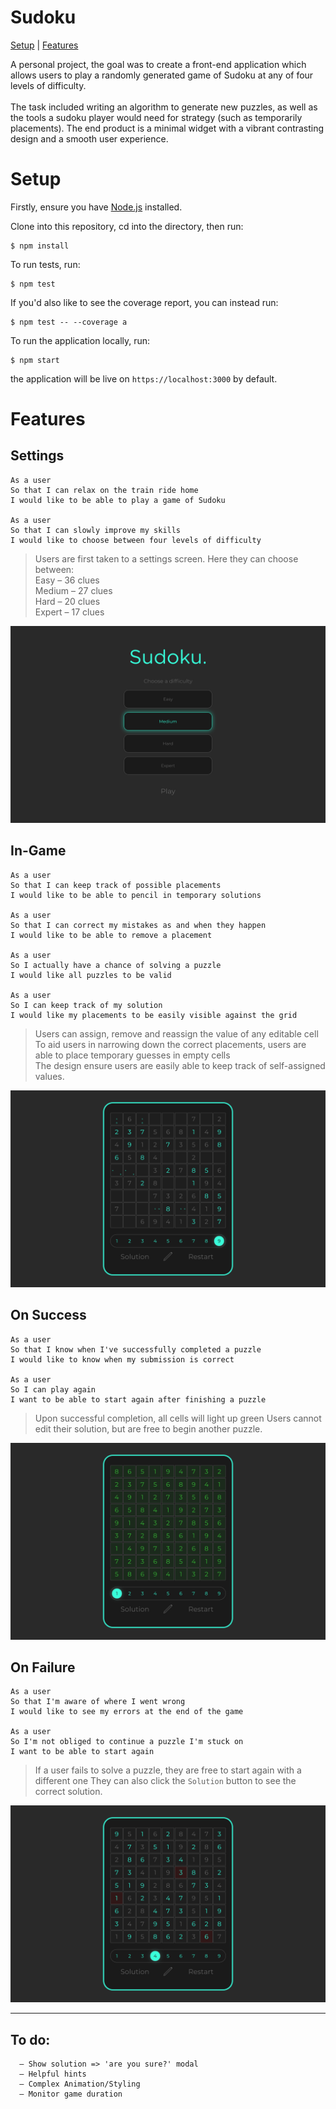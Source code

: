 # Sudoku

[Setup](#setup) | [Features](#features)

A personal project, the goal was to create a front-end application which allows users to play a randomly generated game of Sudoku at any of four levels of difficulty.<br /><br />The task included writing an algorithm to generate new puzzles, as well as the tools a sudoku player would need for strategy (such as temporarily placements).  The end product is a minimal widget with a vibrant contrasting design and a smooth user experience.

# Setup

Firstly, ensure you have <a href="https://nodejs.org">Node.js</a> installed.

Clone into this repository, cd into the directory, then run:
```
$ npm install
```

To run tests, run:
```
$ npm test
```

If you'd also like to see the coverage report, you can instead run:
```
$ npm test -- --coverage a
```

To run the application locally, run:
```
$ npm start
```

the application will be live on `https://localhost:3000` by default.

# Features

## Settings
```
As a user
So that I can relax on the train ride home
I would like to be able to play a game of Sudoku

As a user
So that I can slowly improve my skills
I would like to choose between four levels of difficulty
```

> Users are first taken to a settings screen.  Here they can choose between:<br />
  Easy     – 36 clues<br />
  Medium   – 27 clues<br />
  Hard     – 20 clues<br />
  Expert   – 17 clues<br />

<img src="images/Sudoku Settings Page.png" />

## In-Game
```
As a user
So that I can keep track of possible placements
I would like to be able to pencil in temporary solutions

As a user
So that I can correct my mistakes as and when they happen
I would like to be able to remove a placement

As a user
So I actually have a chance of solving a puzzle
I would like all puzzles to be valid

As a user
So I can keep track of my solution
I would like my placements to be easily visible against the grid
```

> Users can assign, remove and reassign the value of any editable cell<br />
  To aid users in narrowing down the correct placements, users are able to place temporary guesses in empty cells<br />
  The design ensure users are easily able to keep track of self-assigned values.

<img src="images/Sudoku Mid-Game.png" />

## On Success
```
As a user
So that I know when I've successfully completed a puzzle
I would like to know when my submission is correct

As a user
So I can play again
I want to be able to start again after finishing a puzzle
```

> Upon successful completion, all cells will light up green
  Users cannot edit their solution, but are free to begin another puzzle.

<img src="images/Sudoku Success.png" />

## On Failure
```
As a user
So that I'm aware of where I went wrong
I would like to see my errors at the end of the game

As a user
So I'm not obliged to continue a puzzle I'm stuck on
I want to be able to start again
```

> If a user fails to solve a puzzle, they are free to start again with a different one
  They can also click the `Solution` button to see the correct solution.
  
<img src="images/Sudoku Failure.png" />

-------------

## To do:
  ```
    – Show solution => 'are you sure?' modal
    – Helpful hints
    – Complex Animation/Styling
    – Monitor game duration
  ```
